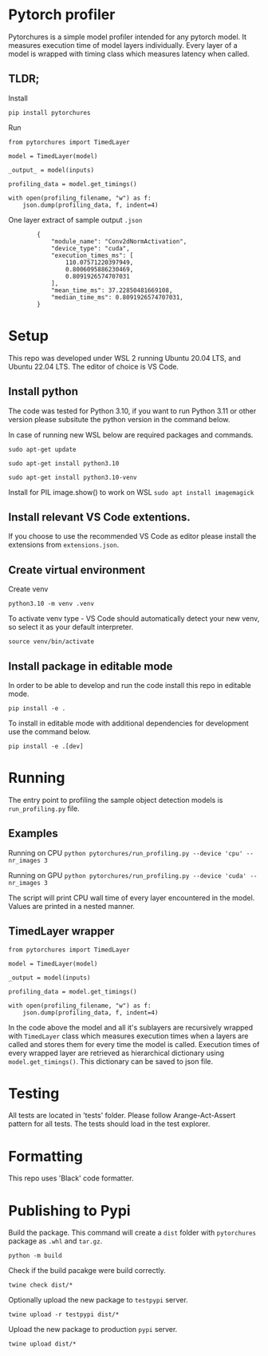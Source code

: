 # Pytorch profiler
Pytorchures is a simple model profiler intended for any pytorch model. 
It measures execution time of model layers individually. Every layer of a model is wrapped with timing class which measures latency when called.

## TLDR;

Install
```
pip install pytorchures
```

Run
```
from pytorchures import TimedLayer

model = TimedLayer(model)

_output_ = model(inputs)

profiling_data = model.get_timings()

with open(profiling_filename, "w") as f:
    json.dump(profiling_data, f, indent=4)
```

One layer extract of sample output ```.json```

```
        {
            "module_name": "Conv2dNormActivation",
            "device_type": "cuda",
            "execution_times_ms": [
                110.07571220397949,
                0.8006095886230469,
                0.8091926574707031
            ],
            "mean_time_ms": 37.22850481669108,
            "median_time_ms": 0.8091926574707031,
        }
```

# Setup

This repo was developed under WSL 2 running Ubuntu 20.04 LTS, and Ubuntu 22.04 LTS. The editor of choice is VS Code. 

## Install python 

The code was tested for Python 3.10, if you want to run Python 3.11 or other version please subsitute the python version in the command below.

In case of running new WSL below are required packages and commands.

```sudo apt-get update```

```sudo apt-get install python3.10```

```sudo apt-get install python3.10-venv```

Install for PIL image.show() to work on WSL
```sudo apt install imagemagick```

## Install relevant VS Code extentions.

If you choose to use the recommended VS Code as editor please install the extensions from  ```extensions.json```.

## Create virtual environment

Create venv 

```python3.10 -m venv .venv```

To activate venv type - VS Code should automatically detect your new venv, so select it as your default interpreter.

```source venv/bin/activate```

## Install package in editable mode

In order to be able to develop and run the code install this repo in editable mode.

```pip install -e .```

To install in editable mode with additional dependencies for development use the command below.

```pip install -e .[dev]```

# Running

The entry point to profiling the sample object detection models is 
```run_profiling.py``` file.

## Examples

Running on CPU
```python pytorchures/run_profiling.py --device 'cpu' --nr_images 3```

Running on GPU
```python pytorchures/run_profiling.py --device 'cuda' --nr_images 3```

The script will print CPU wall time of every layer encountered in the model.
Values are printed in a nested manner.

## TimedLayer wrapper

```
from pytorchures import TimedLayer

model = TimedLayer(model)

_output = model(inputs)

profiling_data = model.get_timings()

with open(profiling_filename, "w") as f:
    json.dump(profiling_data, f, indent=4)
```

In the code above the model and all it's sublayers are recursively wrapped with ```TimedLayer``` class which measures execution times when a layers are called and stores them for every time the model is called.
Execution times of every wrapped layer are retrieved as hierarchical dictionary using ```model.get_timings()```.
This dictionary can be saved to json file. 

# Testing

All tests are located in 'tests' folder. Please follow Arange-Act-Assert pattern for all tests.
The tests should load in the test explorer.

# Formatting

This repo uses 'Black' code formatter.

# Publishing to Pypi

Build the package. This command will create a ```dist``` folder with ```pytorchures``` package as ```.whl```  and ```tar.gz```.

```python -m build```

Check if the build pacakge were build correctly.

```twine check dist/*```

Optionally upload the new package to ```testpypi``` server.

```twine upload -r testpypi dist/*```

Upload the new package to production ```pypi``` server.

```twine upload dist/*```